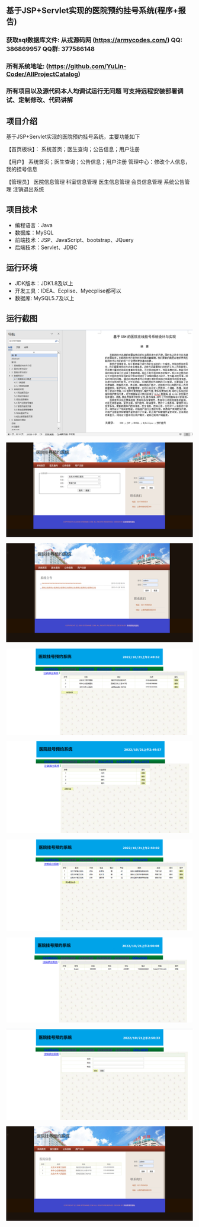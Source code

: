 ## 基于JSP+Servlet实现的医院预约挂号系统(程序+报告)

###  获取sql数据库文件: 从戎源码网 (https://armycodes.com/) QQ: 386869957 QQ群: 377586148
###  所有系统地址: (https://github.com/YuLin-Coder/AllProjectCatalog) 
###  所有项目以及源代码本人均调试运行无问题 可支持远程安装部署调试、定制修改、代码讲解

## 项目介绍
基于JSP+Servlet实现的医院预约挂号系统，主要功能如下

【首页板块】：
系统首页；医生查询；公告信息；用户注册

【用户】
系统首页；医生查询；公告信息；用户注册
管理中心：修改个人信息，我的挂号信息

【管理员】
医院信息管理
科室信息管理
医生信息管理 
会员信息管理
系统公告管理
注销退出系统

## 项目技术
- 编程语言：Java
- 数据库：MySQL
- 前端技术：JSP、JavaScript、bootstrap、JQuery
- 后端技术：Servlet、JDBC

## 运行环境
- JDK版本：JDK1.8及以上
- 开发工具：IDEA、Ecplise、Myecplise都可以
- 数据库: MySQL5.7及以上

## 运行截图
![](screenshot/1.png)

![](screenshot/2.png)

![](screenshot/3.png)

![](screenshot/4.png)

![](screenshot/5.png)

![](screenshot/6.png)

![](screenshot/7.png)

![](screenshot/8.png)

![](screenshot/9.png)
